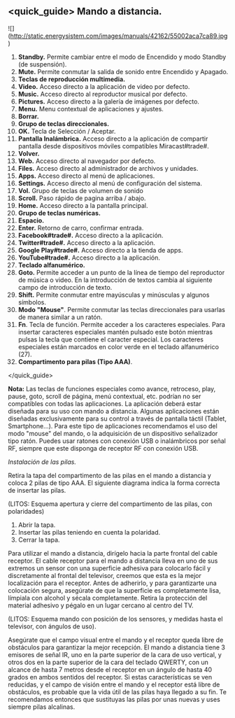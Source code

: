 ## <quick_guide> Mando a distancia.

![] (http://static.energysistem.com/images/manuals/42162/55002aca7ca89.jpg)

1. **Standby.** Permite cambiar entre el modo de Encendido y modo Standby (de suspensión).
2. **Mute.** Permite conmutar la salida de sonido entre Encendido y Apagado.
3. **Teclas de reproducción multimedia.**
4. **Video.** Acceso directo a la aplicación de video por defecto.
5. **Music.** Acceso directo al reproductor musical por defecto.
6. **Pictures.** Acceso directo a la galería de imágenes por defecto.
7. **Menu.** Menu contextual de aplicaciones y ajustes.
8. **Borrar.**
9. **Grupo de teclas direccionales.**
10. **OK.** Tecla de Selección / Aceptar.
11. **Pantalla Inalámbrica.** Acceso directo a la aplicación de compartir pantalla desde dispositivos móviles compatibles Miracast#trade#.
12. **Volver.**
13. **Web.** Acceso directo al navegador por defecto.
14. **Files.** Acceso directo al administrador de archivos y unidades.
15. **Apps.** Acceso directo al menú de aplicaciones.
16. **Settings.** Acceso directo al menú de configuración del sistema.
17. **Vol.** Grupo de teclas de volumen de sonido
18. **Scroll.** Paso rápido de pagina arriba / abajo.
19. **Home.** Acceso directo a la pantalla principal.
20. **Grupo de teclas numéricas.**
21. **Espacio.**
22. **Enter.** Retorno de carro, confirmar entrada. 
23. **Facebook#trade#.** Acceso directo a la aplicación.
24. **Twitter#trade#.** Acceso directo a la aplicación.
25. **Google Play#trade#.** Acceso directo a la tienda de apps.
26. **YouTube#trade#.** Acceso directo a la aplicación.
27. **Teclado alfanumérico.**
28. **Goto.** Permite acceder a un punto de la línea de tiempo del reproductor de música o video. En la introducción de textos cambia al siguiente campo de introducción de texto.
29. **Shift.** Permite conmutar entre mayúsculas y minúsculas y algunos símbolos.
30. **Modo "Mouse"**. Permite conmutar las teclas direccionales para usarlas de manera similar a un ratón.
31. **Fn**. Tecla de función. Permite acceder a los caracteres especiales. Para insertar caracteres especiales mantén pulsado este botón mientras pulsas la tecla que contiene el caracter especial. Los caracteres especiales están marcados en color verde en el teclado alfanumérico (27).
32. **Compartimento para pilas (Tipo AAA)**.
 
</quick_guide>

**Nota:** Las teclas de funciones especiales como avance, retroceso, play, pause, goto, scroll de página, menú contextual, etc. podrían no ser compatibles con todas las aplicaciones. La aplicación deberá estar diseñada para su uso con mando a distancia. Algunas aplicaciones están diseñadas exclusivamente para su control a través de pantalla táctil (Tablet, Smartphone...). Para este tipo de aplicaciones recomendamos el uso del modo "mouse" del mando, o la adquisición de un dispositivo señalizador tipo ratón. Puedes usar ratones con conexión USB o inalámbricos por señal RF, siempre que este disponga de receptor RF con conexión USB.


*Instalación de las pilas.*

Retira la tapa del compartimento de las pilas en el mando a distancia y coloca 2 pilas de tipo AAA. El siguiente diagrama indica la forma correcta de insertar las pilas.

(LITOS: Esquema apertura y cierre del compartimento de las pilas, con polaridades)

  1. Abrir la tapa.
  2. Insertar las pilas teniendo en cuenta la polaridad. 
  3. Cerrar la tapa.

Para utilizar el mando a distancia, dirígelo hacia la parte frontal del cable receptor. El cable receptor para el mando a distancia lleva en uno de sus extremos un sensor con una superficie adhesiva para colocarlo fácil y discretamente al frontal del televisor, creemos que esta es la mejor localización para el receptor. Antes de adherirlo, y para garantizarte una colocación segura, asegúrate de que la superficie es completamente lisa, límpiala con alcohol y sécala completamente. Retira la protección del material adhesivo y pégalo en un lugar cercano al centro del TV. 

(LITOS: Esquema mando con posición de los sensores, y medidas hasta el televisor, con ángulos de uso).

Asegúrate que el campo visual entre el mando y el receptor queda libre de obstáculos para garantizar la mejor recepción.
El mando a distancia tiene 3 emisores de señal IR, uno en la parte superior de la cara de uso vertical, y otros dos en la parte superior de la cara del teclado QWERTY, con un alcance de hasta 7 metros desde el receptor en un ángulo de hasta 40 grados en ambos sentidos del receptor. Si estas características se ven reducidas, y el campo de visión entre el mando y el receptor está libre de obstáculos, es probable que la vida útil de las pilas haya llegado a su fin. Te recomendamos entonces que sustituyas las pilas por unas nuevas y uses siempre pilas alcalinas.




